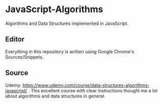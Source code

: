 # JavaScript-Algorithms
Algorithms and Data Structures implemented in JavaScript.

## Editor
Everything in this repository is written using Google Chrome's Sources/Snippets.

## Source
Udemy: https://www.udemy.com/course/data-structures-algorithms-javascript/ . This excellent course with clear instructions thought me a lot about algorithms and data structures in general.
